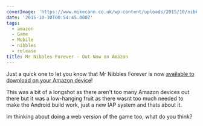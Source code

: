 ```yaml
---
coverImage: 'https://www.mikecann.co.uk/wp-content/uploads/2015/10/nibbles-header.png'
date: '2015-10-30T00:54:45.000Z'
tags:
  - amazon
  - Game
  - Mobile
  - nibbles
  - release
title: Mr Nibbles Forever - Out Now on Amazon
---
```


Just a quick one to let you know that Mr Nibbles Forever is now [available to download on your Amazon device](https://www.amazon.com/Epic-Shrimp-Mr-Nibbles-Forever/dp/B016UN4K0G/ref=sr_1_1?s=mobile-apps&ie=UTF8&qid=1446166028&sr=1-1&keywords=mr+nibbles+forever)!

<!-- more -->

This was a bit of a longshot as there aren't too many Amazon devices out there but it was a low-hanging fruit as there wasnt too much needed to make the Android build work, just a new IAP system and thats about it.

Im thinking about doing a web version of the game too, what do you think?
